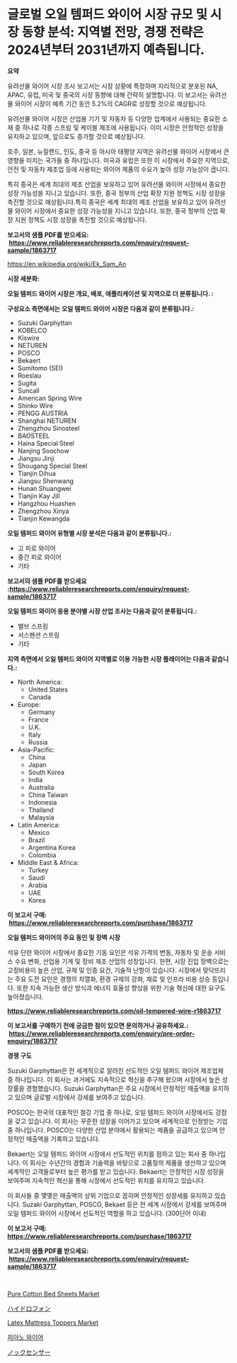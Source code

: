 <p><h1>글로벌 오일 템퍼드 와이어 시장 규모 및 시장 동향 분석: 지역별 전망, 경쟁 전략은 2024년부터 2031년까지 예측됩니다.</h1></p><p><strong>요약</strong></p>
<p><p>유려선물 와이어 시장 조사 보고서는 시장 상황에 특정하며 지리적으로 분포된 NA, APAC, 유럽, 미국 및 중국의 시장 동향에 대해 간략히 설명합니다. 이 보고서는 유려선물 와이어 시장이 예측 기간 동안 5.2%의 CAGR로 성장할 것으로 예상됩니다.</p><p>유려선물 와이어 시장은 산업용 기기 및 자동차 등 다양한 업계에서 사용되는 중요한 소재 중 하나로 각종 스프링 및 케이블 제조에 사용됩니다. 이미 시장은 안정적인 성장을 유지하고 있으며, 앞으로도 증가할 것으로 예상됩니다.</p><p>호주, 일본, 뉴질랜드, 인도, 중국 등 아시아 태평양 지역은 유려선물 와이어 시장에서 큰 영향을 미치는 국가들 중 하나입니다. 미국과 유럽은 또한 이 시장에서 주요한 지역으로, 안전 및 자동차 제조업 등에 사용되는 와이어 제품의 수요가 높아 성장 가능성이 큽니다.</p><p>특히 중국은 세계 최대의 제조 산업을 보유하고 있어 유려선물 와이어 시장에서 중요한 성장 가능성을 지니고 있습니다. 또한, 중국 정부의 산업 확장 지원 정책도 시장 성장을 촉진할 것으로 예상됩니다.특히 중국은 세계 최대의 제조 산업을 보유하고 있어 유려선물 와이어 시장에서 중요한 성장 가능성을 지니고 있습니다. 또한, 중국 정부의 산업 확장 지원 정책도 시장 성장을 촉진할 것으로 예상됩니다.</p></p>
<p><strong>보고서의 샘플 PDF를 받으세요: &nbsp;<a href="https://www.reliableresearchreports.com/enquiry/request-sample/1863717">https://www.reliableresearchreports.com/enquiry/request-sample/1863717</a></strong></p>
<p><a href="https://en.wikipedia.org/wiki/Ek_Sam_An">https://en.wikipedia.org/wiki/Ek_Sam_An</a></p>
<p><strong>시장 세분화:</strong></p>
<p><strong> 오일 템퍼드 와이어 시장은 개요, 배포, 애플리케이션 및 지역으로 더 분류됩니다. :</strong></p>
<p><strong>구성요소 측면에서는 오일 템퍼드 와이어 시장은 다음과 같이 분류됩니다.:</strong></p>
<p><ul><li>Suzuki Garphyttan</li><li>KOBELCO</li><li>Kiswire</li><li>NETUREN</li><li>POSCO</li><li>Bekaert</li><li>Sumitomo (SEI)</li><li>Roeslau</li><li>Sugita</li><li>Suncall</li><li>American Spring Wire</li><li>Shinko Wire</li><li>PENGG AUSTRIA</li><li>Shanghai NETUREN</li><li>Zhengzhou Sinosteel</li><li>BAOSTEEL</li><li>Haina Special Steel</li><li>Nanjing Soochow</li><li>Jiangsu Jinji</li><li>Shougang Special Steel</li><li>Tianjin Dihua</li><li>Jiangsu Shenwang</li><li>Hunan Shuangwei</li><li>Tianjin Kay Jill</li><li>Hangzhou Huashen</li><li>Zhengzhou Xinya</li><li>Tianjin Kewangda</li></ul></p>
<p><strong> 오일 템퍼드 와이어 유형별 시장 분석은 다음과 같이 분류됩니다.:</strong></p>
<p><ul><li>고 피로 와이어</li><li>중간 피로 와이어</li><li>기타</li></ul></p>
<p><strong>보고서의 샘플 PDF를 받으세요 :<a href="https://www.reliableresearchreports.com/enquiry/request-sample/1863717">https://www.reliableresearchreports.com/enquiry/request-sample/1863717</a></strong></p>
<p><strong> 오일 템퍼드 와이어 응용 분야별 시장 산업 조사는 다음과 같이 분류됩니다.:</strong></p>
<p><ul><li>밸브 스프링</li><li>서스펜션 스프링</li><li>기타</li></ul></p>
<p><strong>지역 측면에서 오일 템퍼드 와이어 지역별로 이용 가능한 시장 플레이어는 다음과 같습니다.:</strong></p>
<p><ul>
    <li>
        North America:
        <ul>
            <li>United States</li>
            <li>Canada</li>
        </ul>
    </li>
    <li>
        Europe:
        <ul>
            <li>Germany</li>
            <li>France</li>
            <li>U.K.</li>
            <li>Italy</li>
            <li>Russia</li>
        </ul>
    </li>
    <li>
        Asia-Pacific:
        <ul>
            <li>China</li>
            <li>Japan</li>
            <li>South Korea</li>
            <li>India</li>
            <li>Australia</li>
            <li>China Taiwan</li>
            <li>Indonesia</li>
            <li>Thailand</li>
            <li>Malaysia</li>
        </ul>
    </li>
    <li>
        Latin America:
        <ul>
            <li>Mexico</li>
            <li>Brazil</li>
            <li>Argentina Korea</li>
            <li>Colombia</li>
        </ul>
    </li>
    <li>
        Middle East & Africa:
        <ul>
            <li>Turkey</li>
            <li>Saudi</li>
            <li>Arabia</li>
            <li>UAE</li>
            <li>Korea</li>
        </ul>
    </li>
    </ul></p>
<p><strong>이 보고서 구매: &nbsp;<a href="https://www.reliableresearchreports.com/purchase/1863717">https://www.reliableresearchreports.com/purchase/1863717</a></strong></p>
<p><strong>오일 템퍼드 와이어의 주요 동인 및 장벽 시장</strong></p>
<p><p>석유 단련 와이어 시장에서 중요한 기동 요인은 석유 가격의 변동, 자동차 및 운송 서비스 수요 변화, 산업용 기계 및 장비 제조 산업의 성장입니다. 한편, 시장 진입 장벽으로는 고정비용이 높은 산업, 규제 및 인증 요건, 기술적 난항이 있습니다. 시장에서 맞닥뜨리는 주요 도전 요인은 경쟁의 치열화, 환경 규제의 강화, 재료 및 인프라 비용 상승 등입니다. 또한 지속 가능한 생산 방식과 에너지 효율성 향상을 위한 기술 혁신에 대한 요구도 높아졌습니다.</p></p>
<p><strong><a href="https://www.reliableresearchreports.com/oil-tempered-wire-r1863717">https://www.reliableresearchreports.com/oil-tempered-wire-r1863717</a></strong></p>
<p><strong>이 보고서를 구매하기 전에 궁금한 점이 있으면 문의하거나 공유하세요.: &nbsp;<a href="https://www.reliableresearchreports.com/enquiry/pre-order-enquiry/1863717">https://www.reliableresearchreports.com/enquiry/pre-order-enquiry/1863717</a></strong></p>
<p><strong>경쟁 구도</strong></p>
<p><p>Suzuki Garphyttan은 전 세계적으로 알려진 선도적인 오일 템퍼드 와이어 제조업체 중 하나입니다. 이 회사는 과거에도 지속적으로 혁신을 추구해 왔으며 시장에서 높은 성장률을 경험했습니다. Suzuki Garphyttan은 주요 시장에서 안정적인 매출액을 유지하고 있으며 글로벌 시장에서 강세를 보여주고 있습니다. </p><p>POSCO는 한국의 대표적인 철강 기업 중 하나로, 오일 템퍼드 와이어 시장에서도 강점을 갖고 있습니다. 이 회사는 꾸준한 성장을 이어가고 있으며 세계적으로 인정받는 기업 중 하나입니다. POSCO는 다양한 산업 분야에서 활용되는 제품을 공급하고 있으며 안정적인 매출액을 기록하고 있습니다.</p><p>Bekaert는 오일 템퍼드 와이어 시장에서 선도적인 위치를 점하고 있는 회사 중 하나입니다. 이 회사는 수년간의 경험과 기술력을 바탕으로 고품질의 제품을 생산하고 있으며 세계적인 고객들로부터 높은 평가를 받고 있습니다. Bekaert는 안정적인 시장 성장을 보여주며 지속적인 혁신을 통해 시장에서 선도적인 위치를 유지하고 있습니다. </p><p>이 회사들 중 몇몇은 매출액의 상위 기업으로 꼽히며 안정적인 성장세를 유지하고 있습니다. Suzaki Garphyttan, POSCO, Bekaet 등은 전 세계 시장에서 강세를 보여주며 오일 템퍼드 와이어 시장에서 선도적인 역할을 하고 있습니다. (300단어 이내)</p></p>
<p><strong>이 보고서 구매: &nbsp; <a href="https://www.reliableresearchreports.com/purchase/1863717">https://www.reliableresearchreports.com/purchase/1863717</a></strong></p>
<p><strong>보고서의 샘플 PDF를 받으세요: &nbsp;<a href="https://www.reliableresearchreports.com/enquiry/request-sample/1863717">https://www.reliableresearchreports.com/enquiry/request-sample/1863717</a></strong><strong></strong></p>
<p>&nbsp;</p>
<p><p><a href="https://github.com/lukmanduiky01/Market-Research-Report-List-1/blob/main/pure-cotton-bed-sheets-market.md">Pure Cotton Bed Sheets Market</a></p><p><a href="https://github.com/TerrellConn/Market-Research-Report-List-2/blob/main/871477031906.md">ハイドロフォン</a></p><p><a href="https://github.com/theanastasiyah/Market-Research-Report-List-1/blob/main/latex-mattress-toppers-market.md">Latex Mattress Toppers Market</a></p><p><a href="https://github.com/LuckeyCorbin/Market-Research-Report-List-2/blob/main/497767141552.md">피아노 와이어</a></p><p><a href="https://github.com/RandallRunte2023/Market-Research-Report-List-2/blob/main/626200531907.md">ノックセンサー</a></p></p>